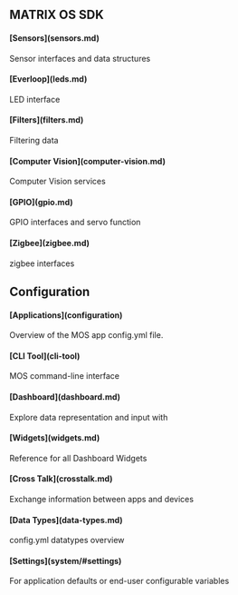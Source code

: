 ## MATRIX OS SDK
<h4 style="padding-top:0;">[Sensors](sensors.md)</h4>
Sensor interfaces and data structures
<h4 style="padding-top:0;">[Everloop](leds.md)</h4>
LED interface
<h4 style="padding-top:0;">[Filters](filters.md)</h4>
Filtering data
<h4 style="padding-top:0;">[Computer Vision](computer-vision.md)</h4>
Computer Vision services
<!-- <h4 style="padding-top:0;">[Microphones](microphone.md)</h4>
Microphone Services. -->
<h4 style="padding-top:0;">[GPIO](gpio.md)</h4>
GPIO interfaces and servo function
<h4 style="padding-top:0;">[Zigbee](zigbee.md)</h4>
zigbee interfaces

## Configuration
<h4 style="padding-top:0;">[Applications](configuration)</h4>
Overview of the MOS app config.yml file.
<h4 style="padding-top:0;">[CLI Tool](cli-tool)</h4>
MOS command-line interface
<h4 style="padding-top:0;">[Dashboard](dashboard.md)</h4>
Explore data representation and input with
<h4 style="padding-top:0;">[Widgets](widgets.md)</h4>
Reference for all Dashboard Widgets
<h4 style="padding-top:0;">[Cross Talk](crosstalk.md)</h4>
Exchange information between apps and devices
<h4 style="padding-top:0;">[Data Types](data-types.md)</h4>
config.yml datatypes overview
<h4 style="padding-top:0;">[Settings](system/#settings)</h4>
For application defaults or end-user configurable variables